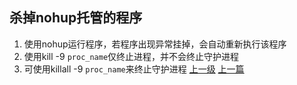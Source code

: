 ## 杀掉nohup托管的程序
1. 使用nohup运行程序，若程序出现异常挂掉，会自动重新执行该程序
2. 使用kill -9 `proc_name`仅终止进程，并不会终止守护进程
3. 可使用killall -9 `proc_name`来终止守护进程
[上一级](base.md)
[上一篇](conv_string_to_char_pointer.md)
